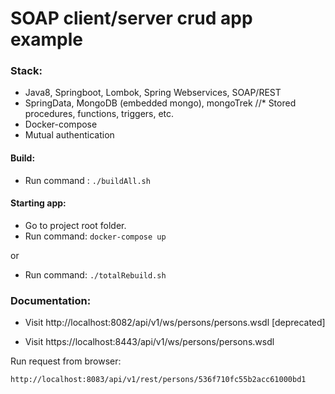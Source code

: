 # SOAP client/server crud app example

### Stack:
* Java8, Springboot, Lombok, Spring Webservices, SOAP/REST
* SpringData, MongoDB (embedded mongo), mongoTrek
//* Stored procedures, functions, triggers, etc.
* Docker-compose
* Mutual authentication

#### Build:
* Run command : `./buildAll.sh`

#### Starting app:
* Go to project root folder.
* Run command: `docker-compose up`

or

* Run command: `./totalRebuild.sh`

### Documentation:
* Visit http://localhost:8082/api/v1/ws/persons/persons.wsdl [deprecated]

* Visit https://localhost:8443/api/v1/ws/persons/persons.wsdl

Run request from browser:

`http://localhost:8083/api/v1/rest/persons/536f710fc55b2acc61000bd1`